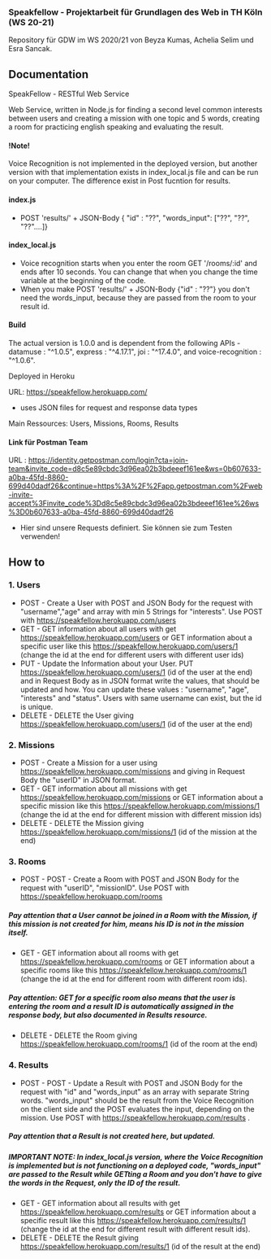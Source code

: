 ### Speakfellow - Projektarbeit für Grundlagen des Web in TH Köln (WS 20-21)
Repository für GDW im WS 2020/21 von Beyza Kumas, Achelia Selim und Esra Sancak.

## Documentation

SpeakFellow - RESTful Web Service

Web Service, written in Node.js for finding a second level common interests between users and creating a mission with one topic and 5 words, creating a room for practicing english speaking and evaluating the result. 

#### !Note!

Voice Recognition is not implemented in the deployed version, but another version with that implementation exists in index_local.js file and can be run on your computer.
The difference exist in Post fucntion for results.

#### index.js

- POST 'results/' + JSON-Body { "id" : "??", "words_input": ["??", "??", "??"....]}

#### index_local.js 

- Voice recognition starts when you enter the room GET '/rooms/:id' and ends after 10 seconds. You can change that when you change the time variable at the beginning of the code.
- When you make POST 'results/' + JSON-Body {"id" : "??"} you don't need the words_input, because they are passed from the room to your result id.


#### Build

The actual version is 1.0.0 and is dependent from the following APIs - datamuse : "^1.0.5", express : "^4.17.1", joi : "^17.4.0", and voice-recognition : "^1.0.6".

Deployed in Heroku

URL: https://speakfellow.herokuapp.com/

- uses JSON files for request and response data types

Main Ressources: Users, Missions, Rooms, Results

#### Link für Postman Team
 
URL : https://identity.getpostman.com/login?cta=join-team&invite_code=d8c5e89cbdc3d96ea02b3bdeeef161ee&ws=0b607633-a0ba-45fd-8860-699d40dadf26&continue=https%3A%2F%2Fapp.getpostman.com%2Fweb-invite-accept%3Finvite_code%3Dd8c5e89cbdc3d96ea02b3bdeeef161ee%26ws%3D0b607633-a0ba-45fd-8860-699d40dadf26

- Hier sind unsere Requests definiert. Sie können sie zum Testen verwenden! 

## How to

### 1. Users
 * POST - Create a User with POST and JSON Body for the request with "username","age" and array with min 5 Strings for "interests". Use POST with  https://speakfellow.herokuapp.com/users
 * GET - GET information about all users with get https://speakfellow.herokuapp.com/users or GET information about a specific user like this https://speakfellow.herokuapp.com/users/1 (change the id at the end for different users with different user ids)
 * PUT - Update the Information about your User. PUT https://speakfellow.herokuapp.com/users/1 (id of the user at the end) and in Request Body as in JSON format write the values, that should be updated and how. You can update these values :  "username", "age", "interests" and "status". Users with same username can exist, but the id is unique.
 * DELETE - DELETE the User giving https://speakfellow.herokuapp.com/users/1 (id of the user at the end)

### 2. Missions
 * POST - Create a Mission for a user using https://speakfellow.herokuapp.com/missions and giving in Request Body the "userID" in JSON format.
 * GET -  GET information about all missions with get https://speakfellow.herokuapp.com/missions or GET information about a specific mission like this https://speakfellow.herokuapp.com/missions/1 (change the id at the end for different mission with different mission ids)
 * DELETE - DELETE the Mission giving https://speakfellow.herokuapp.com/missions/1 (id of the mission at the end)

### 3. Rooms
 * POST - POST - Create a Room with POST and JSON Body for the request with "userID", "missionID". Use POST with  https://speakfellow.herokuapp.com/rooms
 ##### Pay attention that a User cannot be joined in a Room with the Mission, if this mission is not created for him, means his ID is not in the mission itself. 
 * GET -  GET information about all rooms with get https://speakfellow.herokuapp.com/rooms or GET information about a specific rooms like this https://speakfellow.herokuapp.com/rooms/1 (change the id at the end for different room with different room ids). 
 ##### Pay attention: GET for a specific room also means that the user is entering the room and a result ID is automatically assigned in the response body, but also documented in Results resource. 
 * DELETE - DELETE the Room giving https://speakfellow.herokuapp.com/rooms/1 (id of the room at the end)

### 4. Results
 * POST - POST - Update a Result with POST and JSON Body for the request with "id" and "words_input" as an array with separate String words. "words_input" should be the result from the Voice Recognition on the client side and the POST evaluates the input, depending on the mission. Use POST with  https://speakfellow.herokuapp.com/results .
 ##### Pay attention that a Result is not created here, but updated.  
 ##### IMPORTANT NOTE: In index_local.js version, where the Voice Recognition is implemented but is not functioning on a deployed code, "words_input" are passed to the Result while GETting a Room and you don't have to give the words in the Request, only the ID of the result. 
 * GET - GET information about all results with get https://speakfellow.herokuapp.com/results or GET information about a specific result like this https://speakfellow.herokuapp.com/results/1 (change the id at the end for different result with different result ids).
 * DELETE - DELETE the Result giving https://speakfellow.herokuapp.com/results/1 (id of the result at the end)
